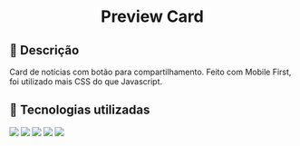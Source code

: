 <h1 align="center">Preview Card</h1>

## :memo: Descrição
Card de notícias com botão para compartilhamento.
Feito com Mobile First, foi utilizado mais CSS do que Javascript.

## :wrench: Tecnologias utilizadas
<img src="https://img.shields.io/badge/HTML5-E34F26?style=for-the-badge&logo=html5&logoColor=white"> <img src="https://img.shields.io/badge/CSS3-1572B6?style=for-the-badge&logo=css3&logoColor=white"> <img src="https://img.shields.io/badge/Bootstrap-563D7C?style=for-the-badge&logo=bootstrap&logoColor=white"> <img src="https://img.shields.io/badge/JavaScript-323330?style=for-the-badge&logo=javascript&logoColor=F7DF1E"> <img src="https://img.shields.io/badge/Font_Awesome-339AF0?style=for-the-badge&logo=fontawesome&logoColor=white">
